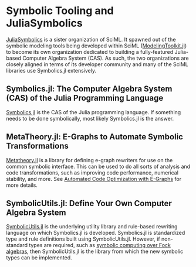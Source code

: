 # Symbolic Tooling and JuliaSymbolics

[JuliaSymbolics](https://juliasymbolics.org/) is a sister organization of SciML. It spawned
out of the symbolic modeling tools being developed within SciML
([ModelingToolkit.jl](https://github.com/SciML/ModelingToolkit.jl)) to become its own
organization dedicated to building a fully-featured Julia-based Computer Algebra System (CAS).
As such, the two organizations are closely aligned in terms of its developer community and
many of the SciML libraries use Symbolics.jl extensively.

## Symbolics.jl: The Computer Algebra System (CAS) of the Julia Programming Language

[Symbolics.jl](https://github.com/JuliaSymbolics/Symbolics.jl) is the CAS of the Julia programming
language. If something needs to be done symbolically, most likely Symbolics.jl is the answer.

## MetaTheory.jl: E-Graphs to Automate Symbolic Transformations

[Metatheory.jl](https://github.com/JuliaSymbolics/MetaTheory.jl) is a library for defining e-graph
rewriters for use on the common symbolic interface. This can be used to do all sorts of analysis
and code transformations, such as improving code performance, numerical stability, and more.
See [Automated Code Optimization with E-Graphs](https://arxiv.org/abs/2112.14714) for more details.

## SymbolicUtils.jl: Define Your Own Computer Algebra System

[SymbolicUtils.jl](https://github.com/JuliaSymbolics/SymbolicUtils.jl) is the underlying utility
library and rule-based rewriting language on which Symbolics.jl is developed. Symbolics.jl is
standardized type and rule definitions built using SymbolicUtils.jl. However, if non-standard
types are required, such as [symbolic computing over Fock algebras](https://github.com/qojulia/QuantumCumulants.jl),
then SymbolicUtils.jl is the library from which the new symbolic types can be implemented.

